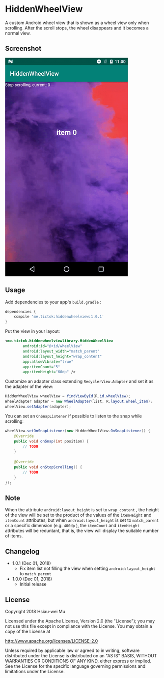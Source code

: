 # HiddenWheelView

A custom Android wheel view that is shown as a wheel view only when scrolling. After the scroll stops, the wheel disappears and it becomes a normal view.

## Screenshot

![Screenshot](./images/screenshot.gif)

## Usage

Add dependencies to your app's `build.gradle` :

```groovy
dependencies {
	compile 'me.tictok:hiddenwheelview:1.0.1'
}
```

Put the view in your layout:

```xml
<me.tictok.hiddenwheelviewlibrary.HiddenWheelView
        android:id="@+id/wheelView"
        android:layout_width="match_parent"
        android:layout_height="wrap_content"
        app:allowVibrate="true"
        app:itemCount="5"
        app:itemHeight="60dp" />
```

Customize an adapter class extending `RecyclerView.Adapter` and set it as the adapter of the view:

```java
HiddenWheelView wheelView = findViewById(R.id.wheelView);
WheelAdapter adapter = new WheelAdapter(list, R.layout.wheel_item);
wheelView.setAdapter(adapter);
```

You can set an `OnSnapListener` if possible to listen to the snap while scrolling:

```java
wheelView.setOnSnapListener(new HiddenWheelView.OnSnapListener() {
	@Override
	public void onSnap(int position) {
		// TODO
	}

	@Override
	public void onStopScrolling() {
		// TODO
	}
});
```

## Note

When the attribute `android:layout_height` is set to `wrap_content` , the height of the view will be set to the product of the values of the `itemHeight` and `itemCount` attributes; but when `android:layout_height` is set to `match_parent` or a specific dimension (e.g. `400dp` ), the `itemCount` and `itemHeight` attributes will be reduntant, that is, the view will display the suitable number of items.

## Changelog

- 1.0.1 (Dec 01, 2018)
  - Fix item list not filling the view when setting `android:layout_height` to `match_parent`
- 1.0.0 (Dec 01, 2018)
  - Initial release

## License

Copyright 2018 Hsiau-wei Mu

Licensed under the Apache License, Version 2.0 (the "License"); you may not use this file except in compliance with the License. You may obtain a copy of the License at

http://www.apache.org/licenses/LICENSE-2.0

Unless required by applicable law or agreed to in writing, software distributed under the License is distributed on an "AS IS" BASIS, WITHOUT WARRANTIES OR CONDITIONS OF ANY KIND, either express or implied. See the License for the specific language governing permissions and limitations under the License.